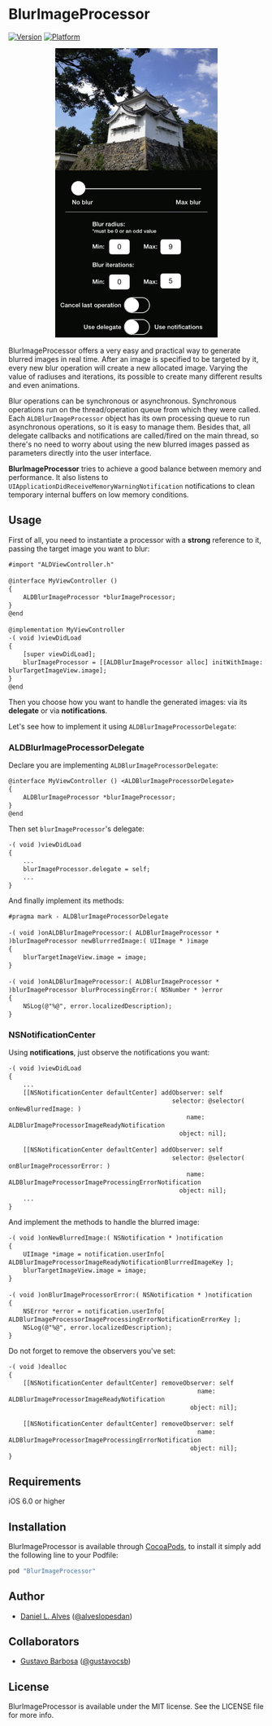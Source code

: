 # BlurImageProcessor

[![Version](http://cocoapod-badges.herokuapp.com/v/BlurImageProcessor/badge.png)](http://cocoadocs.org/docsets/BlurImageProcessor)
[![Platform](http://cocoapod-badges.herokuapp.com/p/BlurImageProcessor/badge.png)](http://cocoadocs.org/docsets/BlurImageProcessor)

<p align="center">
    <img src="./blur-image-processor.gif" width="320" height="568"/>
</p>

BlurImageProcessor offers a very easy and practical way to generate blurred images in real time. After an image
is specified to be targeted by it, every new blur operation will create a new allocated image. Varying the value of 
radiuses and iterations, its possible to create many different results and even animations.

Blur operations can be synchronous or asynchronous. Synchronous operations run on the thread/operation queue from which they were called. Each ```ALDBlurImageProcessor``` object has its own processing queue to run asynchronous operations, so it is easy to manage them. Besides that, all delegate callbacks and notifications are called/fired on the main thread, so there's no need to worry about using the new blurred images passed as parameters directly into the user interface.

**BlurImageProcessor** tries to achieve a good balance between memory and performance. It also listens to 
```UIApplicationDidReceiveMemoryWarningNotification``` notifications to clean temporary internal buffers on low memory conditions.

## Usage

First of all, you need to instantiate a processor with a **strong** reference to it, passing the target image you want to blur:

```objc
#import "ALDViewController.h"

@interface MyViewController ()
{
    ALDBlurImageProcessor *blurImageProcessor;
}
@end

@implementation MyViewController
-( void )viewDidLoad
{
    [super viewDidLoad];
    blurImageProcessor = [[ALDBlurImageProcessor alloc] initWithImage: blurTargetImageView.image];
}
@end
```

Then you choose how you want to handle the generated images: via its **delegate** or via **notifications**. 

Let's see how to implement it using `ALDBlurImageProcessorDelegate`:

### ALDBlurImageProcessorDelegate

Declare you are implementing `ALDBlurImageProcessorDelegate`:

```objc
@interface MyViewController () <ALDBlurImageProcessorDelegate>
{
    ALDBlurImageProcessor *blurImageProcessor;
}
@end
```

Then set `blurImageProcessor`'s delegate:

```objc
-( void )viewDidLoad
{
    ...
    blurImageProcessor.delegate = self;
    ...
}
```

And finally implement its methods:

```obj
#pragma mark - ALDBlurImageProcessorDelegate

-( void )onALDBlurImageProcessor:( ALDBlurImageProcessor * )blurImageProcessor newBlurrredImage:( UIImage * )image
{
    blurTargetImageView.image = image;
}

-( void )onALDBlurImageProcessor:( ALDBlurImageProcessor * )blurImageProcessor blurProcessingError:( NSNumber * )error
{
    NSLog(@"%@", error.localizedDescription);
}

```

### NSNotificationCenter

Using **notifications**, just observe the notifications you want:

```objc
-( void )viewDidLoad
{
    ...
    [[NSNotificationCenter defaultCenter] addObserver: self
                                             selector: @selector( onNewBlurredImage: )
                                                 name: ALDBlurImageProcessorImageReadyNotification
                                               object: nil];
    
    [[NSNotificationCenter defaultCenter] addObserver: self
                                             selector: @selector( onBlurImageProcessorError: )
                                                 name: ALDBlurImageProcessorImageProcessingErrorNotification
                                               object: nil];
    ...
}
```

And implement the methods to handle the blurred image:

```objc
-( void )onNewBlurredImage:( NSNotification * )notification
{
    UIImage *image = notification.userInfo[ ALDBlurImageProcessorImageReadyNotificationBlurrredImageKey ];
    blurTargetImageView.image = image;
}

-( void )onBlurImageProcessorError:( NSNotification * )notification
{
    NSError *error = notification.userInfo[ ALDBlurImageProcessorImageProcessingErrorNotificationErrorKey ];
    NSLog(@"%@", error.localizedDescription);
}
```

Do not forget to remove the observers you've set:

```objc
-( void )dealloc
{
    [[NSNotificationCenter defaultCenter] removeObserver: self
                                                    name: ALDBlurImageProcessorImageReadyNotification
                                                  object: nil];
    
    [[NSNotificationCenter defaultCenter] removeObserver: self
                                                    name: ALDBlurImageProcessorImageProcessingErrorNotification
                                                  object: nil];
}

```


## Requirements

iOS 6.0 or higher

## Installation

BlurImageProcessor is available through [CocoaPods](http://cocoapods.org), to install
it simply add the following line to your Podfile:

```ruby
pod "BlurImageProcessor"
```

## Author

- [Daniel L. Alves](http://github.com/danielalves) ([@alveslopesdan](https://twitter.com/alveslopesdan))

## Collaborators

- [Gustavo Barbosa](http://github.com/barbosa) ([@gustavocsb](https://twitter.com/gustavocsb))

## License

BlurImageProcessor is available under the MIT license. See the LICENSE file for more info.

